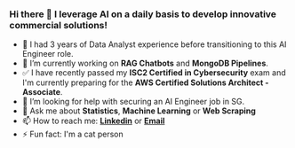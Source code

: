 ### Hi there 👋 I leverage AI on a daily basis to develop innovative commercial solutions!

- 💼 I had 3 years of Data Analyst experience before transitioning to this AI Engineer role.
- 🔭 I’m currently working on **RAG Chatbots** and **MongoDB Pipelines**.
- ✅ I have recently passed my **ISC2 Certified in Cybersecurity** exam and I'm currently preparing for the **AWS Certified Solutions Architect - Associate**.
- 🤔 I’m looking for help with securing an AI Engineer job in SG.
- 💬 Ask me about **Statistics**, **Machine Learning** or **Web Scraping**
- 📫 How to reach me: <a href="https://www.linkedin.com/in/juenyuh-lim" target="_blank" rel="noopener noreferrer">**Linkedin**</a> or <a href="mailto:limjuenyuh@yahoo.com" target="_blank" rel="noopener noreferrer">**Email**</a>
- ⚡ Fun fact: I'm a cat person



